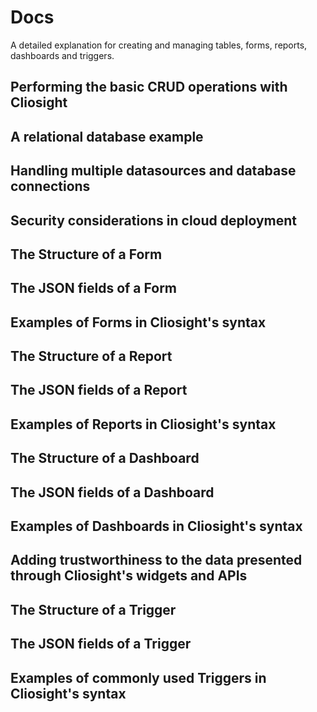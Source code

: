 # Docs
A detailed explanation for creating and managing tables, forms, reports, dashboards and triggers. 

## Performing the basic CRUD operations with Cliosight ##
   
   
  
## A relational database example ##


## Handling multiple datasources and database connections ##


## Security considerations in cloud deployment ##

     
     

## The Structure of a Form ##

## The JSON fields of a Form ##

## Examples of Forms in Cliosight's syntax ##
   
   
  
## The Structure of a Report ##

## The JSON fields of a Report ##

## Examples of Reports in Cliosight's syntax ##


## The Structure of a Dashboard ##

## The JSON fields of a Dashboard ##

## Examples of Dashboards in Cliosight's syntax ##
  
## Adding trustworthiness to the data presented through Cliosight's widgets and APIs

## The Structure of a Trigger ##

## The JSON fields of a Trigger ##

## Examples of commonly used Triggers in Cliosight's syntax ##





